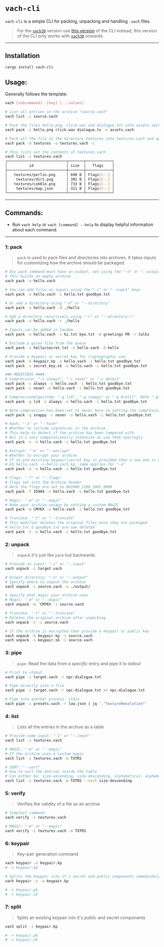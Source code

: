 # **`vach-cli`**

`vach-cli` is a simple CLI for packing, unpacking and handling `.vach` files.

> For the [`vach20`](https://crates.io/crates/vach/0.2.3) version use [this version](https://crates.io/crates/vach-cli/0.3.3) of the CLI instead, this version of the CLI only works with [`vach30`](https://crates.io/crates/vach/0.3.5) onwards

---

## **Installation**

```sh
cargo install vach-cli
```

## **Usage:**

Generally follows the template:

```sh
vach [subcommand] -[key] [...values]
```

```sh
# List all entries in the archive "source.vach"
vach list -i source.vach

# Pack the files hello.png, click.wav and dialogue.txt into assets.vach
vach pack -i hello.png click.wav dialogue.tx -o assets.vach

# Pack all the file in the directory textures into textures.vach and apply compression
vach pack -d textures -o textures.vach -c

# This lists out the contents of textures.vach
vach list -i textures.vach
┌───────────────────────────┬───────┬────────────┐
│          id               │ size  │   flags    │
├───────────────────────────┼───────┼────────────┤
│   textures/perlin.png     │ 698 B │ Flags[C--] │
│    textures/dirt.png      │ 391 B │ Flags[C--] │
│   textures/cobble.png     │ 733 B │ Flags[C--] │
│    textures/map.json      │ 311 B │ Flags[C--] │
└───────────────────────────┴───────┴────────────┘
```

---

## **Commands:**

- Run `vach help` or `vach [command] --help` to display helpful information about each command.

---

### 1: pack

> `pack` is used to pack files and directories into archives. It takes inputs for customizing how the archive should be packaged.

```sh
# Any pack command must have an output, set using the "-o" or "--output" keys
# This builds an empty archive
vach pack -o hello.vach

# You can add files as inputs using the "-i" or "--input" keys
vach pack -o hello.vach -i hello.txt goodbye.txt

# Or add a directory using "-d" or "--directory"
vach pack -o hello.vach -d ./hello

# Add a directory recursively using "-r" or "--directory-r"
vach pack -o hello.vach -r ./hello

# Inputs can be added in tandem
vach pack -o hello.vach -i hi.txt bye.txt -d greetings PR -r talks

# Exclude a given file from the queue
vach pack -x hello/secret.txt -o hello.vach -d hello

# Provide a keypair or secret key for cryptographic use
vach pack -k keypair.kp -o hello.vach -i hello.txt goodbye.txt
vach pack -s secret_key.sk -o hello.vach -i hello.txt goodbye.txt

### MODIFIERS ####
# Compression: "-c always", "-c never" or "-c detect"
vach pack -c always -o hello.vach -i hello.txt goodbye.txt
vach pack -c never -o hello.vach -i hello.txt goodbye.txt

# CompressionAlgorithm: "-g lz4", "-g snappy" or "-g brotli". Both "-g" and "--compress-algo" keys work
vach pack -g lz4 -c always -o hello.vach -i hello.txt goodbye.txt

# Note compression has been set to never here so setting the compression algorithm to be used has no effect
vach pack -g snappy -c never -o hello.vach -i hello.txt goodbye.txt

# Hash: "-a" or "--hash"
# Whether to include signatures in the archive
# This help to detect if the archive has been tampered with
# But it's very computationally intensive so use them sparingly
vach pack -s -o hello.vach -i hello.txt goodbye.txt

# Encrypt: "-e" or "--encrypt"
# Whether to encrypt your archive
# If no pre-existing keypair|secret_key is provided then a new one is written: `${OUTPUT_ARCHIVE}.kp`
# EG hello.vach -> hello.vach.kp, same applies for "-a"
vach pack -e -o hello.vach -i hello.txt goodbye.txt

# Flags: "-f" or "--flags"
# Flags set into the Archive header
# Here the flags are set to 0b1000_1100_1001_0000
vach pack -f 35984 -o hello.vach -i hello.txt goodbye.txt

# Magic: "-m" or "--magic"
# Make your archive unique by setting a custom MAGIC
vach pack -m CMYKX -o hello.vach -i hello.txt goodbye.txt

# Truncate: "-t" or "--truncate"
# This modifier deletes the original files once they are packaged
# hello.txt & goodbye.txt are now deleted
vach pack -t -o hello.vach -i hello.txt goodbye.txt
```

### 2: unpack

>`unpack` it's just like `pack` but backwards

```sh
# Provide an input: "-i" or "--input"
vach unpack -i target.vach

# Output directory: "-o" or "--output"
# Specify where to unpack the archive
vach unpack -i source.vach -o ./output/

# Specify what magic your archive uses
# Magic: "-m" or "--magic"
vach unpack -m `CMYKX -i source.vach

# Truncate: "-t" or "--truncate"
# Deletes the original archive after unpacking
vach unpack -t -i source.vach

# If the archive is encrypted then provide a keypair or public key
vach unpack -k keypair.kp -i source.vach
vach unpack -s keypair.sk -i source.vach
```

### 3: pipe

>`pipe`: Read the data from a _specific_ entry and pipe it to stdout

```sh
# Print to stdout
vach pipe -i target.vach -r npc-dialogue.txt

# Pipe directly into a file
vach pipe -i target.vach -r npc-dialogue.txt >> npc-dialogue.txt

# Pipe into another process' stdin
vach pipe -i presets.vach -r low.json | jq '."TextureResolution"'
```

### 4: list

> Lists all the entries in the archive as a table

```sh
# Provide some input: "-i" or "--input"
vach list -i textures.vach

# MAGIC: "-m" or "--magic"
# If the archive uses a custom magic
vach list -i textures.vach -m TXTRS

# SORT: "--sort"
# How to sort the entries inside the table
# Can either be: size-ascending, size-descending, alphabetical, alphabetical-reversed
vach list -i textures.vach -m TXTRS --sort size-descending
```

### 5: verify

> Verifies the validity of a file as an archive

```sh
# Simplest command
vach verify -i textures.vach

# MAGIC: "-m" or "--magic"
vach verify -i textures.vach -m TXTRS
```

### 6: keypair

> Key-pair generation command

```sh
vach keypair -o keypair.kp
# -> keypair.kp

# Splits the keypair into it's secret and public components immediately after generation
vach keypair -s -o keypair.kp

# -> keypair.pk
# -> keypair.sk
```

### 7: split

> Splits an existing keypair into it's public and secret components

```sh
vach split -i keypair.kp

# -> keypair.pk
# -> keypair.sk
```

